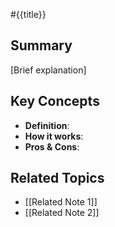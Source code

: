 #{{title}}

## Summary
[Brief explanation]

## Key Concepts
- **Definition**: 
- **How it works**:
- **Pros & Cons**:

## Related Topics
- [[Related Note 1]]
- [[Related Note 2]]
